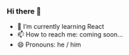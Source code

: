 ### Hi there 👋



- 🌱 I’m currently learning React
- 📫 How to reach me: coming soon...
- 😄 Pronouns: he / him



